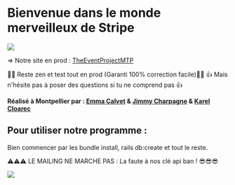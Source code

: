 # Bienvenue dans le monde merveilleux de Stripe

![](https://media.giphy.com/media/xT8qB2HYA1vVSxooSY/giphy.gif)

=> Notre site en prod : 
[TheEventProjectMTP](https://the-eventbrite-project-mtp-2.herokuapp.com/)

 🧘‍♂️ Reste zen et test tout en prod (Garanti 100% correction facile)🧘‍♀️
 👍  Mais n'hésite pas à poser des questions si tu ne comprend pas  👍

  **Réalisé à Montpellier par : [Emma Calvet](https://github.com/emcalvet) & [Jimmy Charpagne](https://github.com/Hykios42/) & [Karel Cloarec](https://github.com/Karel2)**

## **Pour utiliser notre programme :**

Bien commencer par les bundle install, rails db:create et tout le reste.

⚠️⚠️⚠️ LE MAILING NE MARCHE PAS : La faute à nos clé api ban !  😎😎😎

![](https://media.giphy.com/media/vnFB72LzHtO4o/giphy.gif)
